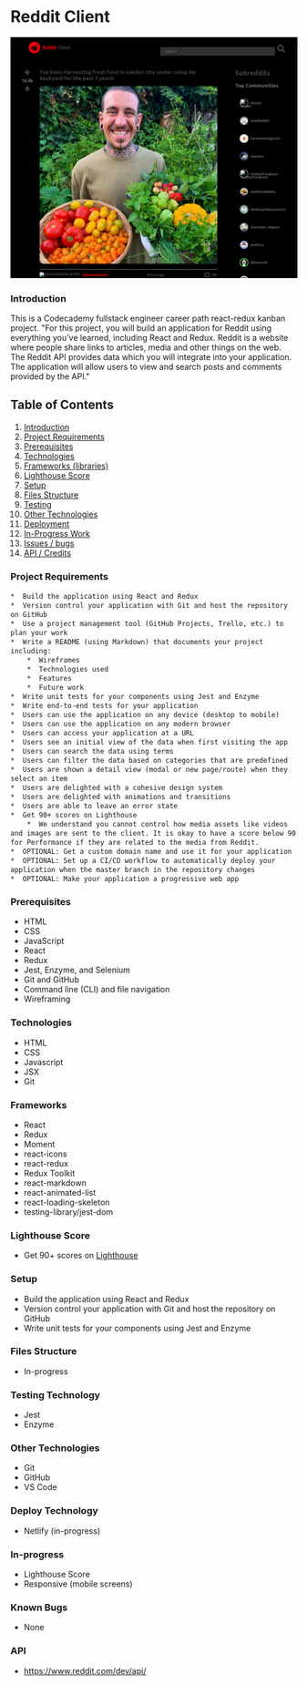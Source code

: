 # Reddit Client

![Screenshot](reddit-client.png)


### Introduction
This is a Codecademy fullstack engineer career path react-redux kanban project.
"For this project, you will build an application for Reddit using everything you’ve learned, including React and Redux. Reddit is a website where people share links to articles, media and other things on the web. The Reddit API provides data which you will integrate into your application. The application will allow users to view and search posts and comments provided by the API."


## Table of Contents
1. [Introduction <a name="introduction"></a>](https://github.com/Jkalio52/reddit-client#introduction)
2. [Project Requirements <a name="project-requirements"></a>](https://github.com/Jkalio52/reddit-client#project-requirements)
3. [Prerequisites <a name="prerequisites"></a>](https://github.com/Jkalio52/reddit-client#prerequisites)
4. [Technologies <a name="technologies"></a>](https://github.com/Jkalio52/reddit-client#technologies)
5. [Frameworks (libraries) <a name="frameworks"></a>](https://github.com/Jkalio52/reddit-client#frameworks)
6. [Lighthouse Score <a name="lighthouse-scrore"></a>](https://github.com/Jkalio52/reddit-client#lighthouse-score)
7. [Setup <a name="setup"></a>](https://github.com/Jkalio52/reddit-client#setup)
8. [Files Structure <a name="files-structure"></a>](https://github.com/Jkalio52/reddit-client#files-structure)
9. [Testing <a name="testing-technology"></a>](https://github.com/Jkalio52/reddit-client#testing-technology)
10. [Other Technologies <a name="other-technologies"></a>](https://github.com/Jkalio52/reddit-client#other-technologies)
11. [Deployment <a name="deploy-technology"></a>](https://github.com/Jkalio52/reddit-client#deploy-technology)
12. [In-Progress Work <a name="in-progress"></a>](https://github.com/Jkalio52/reddit-client#in-progress)
13. [Issues / bugs <a name="known-bugs"></a>](https://github.com/Jkalio52/reddit-client#known-bugs)
14. [API / Credits <a name="api-credits"></a>](https://github.com/Jkalio52/reddit-client#api)


### Project Requirements
    *  Build the application using React and Redux
    *  Version control your application with Git and host the repository on GitHub
    *  Use a project management tool (GitHub Projects, Trello, etc.) to plan your work
    *  Write a README (using Markdown) that documents your project including:
        *  Wireframes
        *  Technologies used
        *  Features
        *  Future work
    *  Write unit tests for your components using Jest and Enzyme
    *  Write end-to-end tests for your application
    *  Users can use the application on any device (desktop to mobile)
    *  Users can use the application on any modern browser
    *  Users can access your application at a URL
    *  Users see an initial view of the data when first visiting the app
    *  Users can search the data using terms
    *  Users can filter the data based on categories that are predefined
    *  Users are shown a detail view (modal or new page/route) when they select an item
    *  Users are delighted with a cohesive design system
    *  Users are delighted with animations and transitions
    *  Users are able to leave an error state
    *  Get 90+ scores on Lighthouse
        *  We understand you cannot control how media assets like videos and images are sent to the client. It is okay to have a score below 90 for Performance if they are related to the media from Reddit.
    *  OPTIONAL: Get a custom domain name and use it for your application
    *  OPTIONAL: Set up a CI/CD workflow to automatically deploy your application when the master branch in the repository changes
    *  OPTIONAL: Make your application a progressive web app


### Prerequisites
* HTML
* CSS
* JavaScript
* React
* Redux
* Jest, Enzyme, and Selenium
* Git and GitHub
* Command line (CLI) and file navigation
* Wireframing


### Technologies
* HTML
* CSS
* Javascript
* JSX
* Git


### Frameworks
* React
* Redux
* Moment
* react-icons
* react-redux
* Redux Toolkit
* react-markdown
* react-animated-list
* react-loading-skeleton
* testing-library/jest-dom


### Lighthouse Score
* Get 90+ scores on [Lighthouse](https://web.dev/measure/)


### Setup
* Build the application using React and Redux
* Version control your application with Git and host the repository on GitHub
* Write unit tests for your components using Jest and Enzyme


### Files Structure
* In-progress


### Testing Technology
* Jest
* Enzyme


### Other Technologies
* Git
* GitHub
* VS Code


### Deploy Technology
* Netlify (in-progress)


### In-progress
* Lighthouse Score
* Responsive (mobile screens)


### Known Bugs
* None


### API
* https://www.reddit.com/dev/api/

